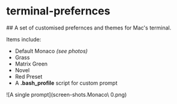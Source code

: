 # terminal-prefernces

## A set of customised prefernces and themes for Mac's terminal.

Items include:
 - Default Monaco *(see photos)*
 - Grass
 - Matrix Green
 - Novel
 - Red Preset
 - A **.bash_profile** script for custom prompt

![A single prompt](screen-shots.Monaco\ 0.png)
